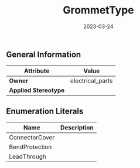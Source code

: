﻿---
title: GrommetType
toc: false
type: specs
date: "2023-03-24"
draft: false
specification: VEC
version: 2.0.2
documentType: "Recommendation"
elementType: Class
classes:
  - GrommetType
menu_name: vec-2.0.2
---


## General Information

| Attribute               | Value |
|-------------------------|-------|
| **Owner**               | electrical_parts |
| **Applied Stereotype**  |   |

## Enumeration Literals
| Name          | **Description** |
|---------------|-----------------|
| ConnectorCover |  |
| BendProtection |  |
| LeadThrough |  |

